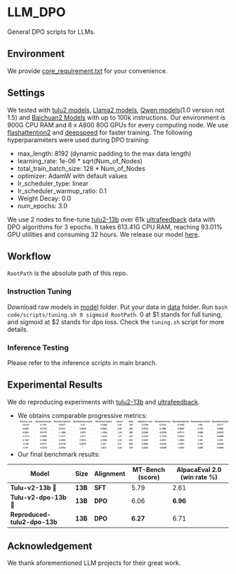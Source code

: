 # LLM_DPO
General DPO scripts for LLMs.

## Environment
We provide [core_requirement.txt](core_requirement.txt) for your convenience.

## Settings
We tested with [tulu2 models](https://huggingface.co/collections/allenai/tulu-v2-suite-6551b56e743e6349aab45101), [Llama2 models](https://huggingface.co/meta-llama), [Qwen models](https://huggingface.co/Qwen)(1.0 version not 1.5) and [Baichuan2 Models](https://huggingface.co/baichuan-inc) with up to 100k instructions. Our environment is 900G CPU RAM and 8 x A800 80G GPUs for every computing node. We use [flashattention2](https://github.com/Dao-AILab/flash-attention) and [deepspeed](https://github.com/microsoft/DeepSpeed/tree/master) for faster training. The following hyperparameters were used during DPO training:
- max_length: 8192 (dynamic padding to the max data length)
- learning_rate: 1e-06 * sqrt(Num_of_Nodes)
- total_train_batch_size: 128 * Num_of_Nodes
- optimizer: AdamW with default values
- lr_scheduler_type: linear
- lr_scheduler_warmup_ratio: 0.1
- Weight Decay: 0.0
- num_epochs: 3.0

We use 2 nodes to fine-tune [tulu2-13b](https://huggingface.co/allenai/tulu-2-13b) over 61k [ultrafeedback](https://huggingface.co/datasets/HuggingFaceH4/ultrafeedback_binarized) data with DPO algorithms for 3 epochs. It takes 613.41G CPU RAM, reaching 93.01% GPU utilities and consuming 32 hours. We release our model [here](https://huggingface.co/Junrulu/Reproduced-tulu2-dpo-13b).

## Workflow
`RootPath` is the absolute path of this repo.

### Instruction Tuning
Download raw models in [model](model) folder. Put your data in [data](data) folder. Run `bash code/scripts/tuning.sh 0 sigmoid RootPath`. 0 at $1 stands for full tuning, and sigmoid at $2 stands for dpo loss. Check the `tuning.sh` script for more details.

### Inference Testing
Please refer to the inference scripts in main branch.

## Experimental Results
We do reproducing experiments with [tulu2-13b](https://huggingface.co/allenai/tulu-2-13b) and [ultrafeedback](https://huggingface.co/datasets/HuggingFaceH4/ultrafeedback_binarized). 
- We obtains comparable progressive metrics: ![](assets/metrics.png)
- Our final benchmark results:

| Model | Size | Alignment | MT-Bench (score) | AlpacaEval 2.0 (win rate %) |
|-------------|-----|----|---------------|--------------|
| **Tulu-v2-13b** 🐪 | **13B** | **SFT** | 5.79 | 2.61 |
| **Tulu-v2-dpo-13b** 🐪 | **13B** | **DPO** | 6.06 | **6.96** |
| **Reproduced-tulu2-dpo-13b** | **13B** | **DPO** | **6.27** | 6.71 |

## Acknowledgement
We thank aforementioned LLM projects for their great work.
